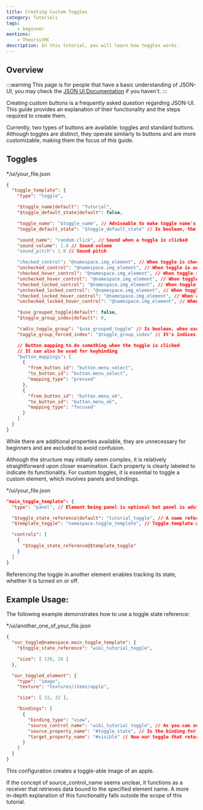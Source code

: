 ```yaml
---
title: Creating Custom Toggles
category: Tutorials
tags:
    - beginner
mentions:
    - TheoristMC
description: In this tutorial, you will learn how toggles works.
---
```


## Overview

:::warning
This page is for people that have a basic understanding of JSON-UI, you may check the [JSON UI Documentation](/json-ui/json-ui-documentation) if you haven't.
:::

Creating custom buttons is a frequently asked question regarding JSON-UI. This guide provides an explanation of their functionality and the steps required to create them.

Currently, two types of buttons are available: toggles and standard buttons. Although toggles are distinct, they operate similarly to buttons and are more customizable, making them the focus of this guide.

## Toggles

<CodeHeader>*/ui/your_file.json</CodeHeader>
```json
{
  "toggle_template": {
    "type": "toggle",

    "$toggle_name|default": "Tutorial",
    "$toggle_default_state|default": false,

    "toggle_name": "$toggle_name", // Adviseable to make toggle name's be different on each toggles
    "toggle_default_state": "$toggle_default_state" // Is boolean, the default state of toggle

    "sound_name": "random.click", // Sound when a toggle is clicked
    "sound_volume": 1.0 // Sound volume
    "sound_pitch": 1.0 // Sound pitch

    "checked_control": "@namespace.img_element", // When toggle is checked
    "unchecked_control": "@namespace.img_element", // When toggle is unchecked
    "checked_hover_control": "@namespace.img_element", // When toggle is checked and hovered
    "unchecked_hover_control": "@namespace.img_element", // When toggle is unchecked and hovered
    "checked_locked_control": "@namespace.img_element", // When toggle is checked and locked
    "unchecked_locked_control": "@namespace.img_element", // When toggle is unchecked and locked
    "checked_locked_hover_control": "@namespace.img_element", // When a locked and checked toggle is hovered
    "unchecked_locked_hover_control": "@namespace.img_element", // When a locked and unchecked is hovered

    "$use_grouped_toggle|default": false,
    "$toggle_group_index|default": 0,

    "radio_toggle_group": "$use_grouped_toggle" // Is boolean, when used will allow grouped toggles on which case only one toggle can be toggled
    "toggle_group_forced_index": "$toggle_group_index" // It's indices of each toggle that differentiates one to the other

    // Button mapping to do something when the toggle is clicked
    // It can also be used for keybinding
    "button_mappings": [
      {
        "from_button_id": "button.menu_select",
        "to_button_id": "button.menu_select",
        "mapping_type": "pressed"
      },
      {
        "from_button_id": "button.menu_ok",
        "to_button_id": "button.menu_ok",
        "mapping_type": "focused"
      }
    ]
  }
}

````
While there are additional properties available, they are unnecessary for beginners and are excluded to avoid confusion.

Although the structure may initially seem complex, it is relatively straightforward upon closer examination. Each property is clearly labeled to indicate its functionality. For custom toggles, it is essential to toggle a custom element, which involves panels and bindings.

<CodeHeader>*/ui/your_file.json</CodeHeader>
```json
"main_toggle_template": {
  "type": "panel", // Element being panel is optional but panel is adviseable

  "$toggle_state_reference|default": "tutorial_toggle", // A name reference for our toggle that can be used to track toggle's state
  "$template_toggle": "namespace.toggle_template", // Toggle template we want to use

  "controls": [
    {
      "$toggle_state_reference@$template_toggle"
    }
  ]
}
````

Referencing the toggle in another element enables tracking its state, whether it is turned on or off.

## Example Usage:

The following example demonstrates how to use a toggle state reference:

<CodeHeader>*/ui/another_one_of_your_file.json</CodeHeader>
```json
{
  "our_toggle@namespace.main_toggle_template": {
    "$toggle_state_reference": "wiki_tutorial_toggle",

    "size": [ 120, 24 ]
  },

  "our_toggled_element": {
    "type": "image",
    "texture": "textures/items/apple",

    "size": [ 32, 32 ],

    "bindings": [
      {
        "binding_type": "view",
        "source_control_name": "wiki_tutorial_toggle", // As you can see we clearly referenced it from our toggle
        "source_property_name": "#toggle_state", // Is the binding for toggle's state, it returns boolean and can be used for alot of things
        "target_property_name": "#visible" // Now our toggle that returns boolean toggles our image visibility that accepts boolean
      }
    ]
  }
}

```

This configuration creates a toggle-able image of an apple.

If the concept of source_control_name seems unclear, it functions as a receiver that retrieves data bound to the specified element name. A more in-depth explanation of this functionality falls outside the scope of this tutorial.
